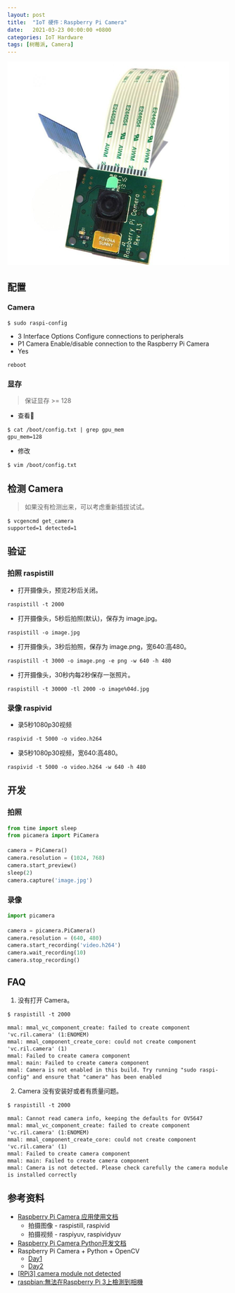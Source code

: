 ```yaml
---
layout: post
title:  "IoT 硬件：Raspberry Pi Camera"
date:   2021-03-23 00:00:00 +0800
categories: IoT Hardware
tags: [树莓派, Camera]
---
```


![](/images/2021/hardware/rpi-camera.png)

## 配置
### Camera
```shell
$ sudo raspi-config
```

- 3 Interface Options Configure connections to peripherals
- P1 Camera Enable/disable connection to the Raspberry Pi Camera
- Yes

```shell
reboot
```

### 显存
> 保证显存 >= 128

* 查看
```shell
$ cat /boot/config.txt | grep gpu_mem
gpu_mem=128
```

* 修改
```shell
$ vim /boot/config.txt
```

## 检测 Camera
> 如果没有检测出来，可以考虑重新插拔试试。

```shell
$ vcgencmd get_camera
supported=1 detected=1
```

## 验证
### 拍照 raspistill
* 打开摄像头，预览2秒后关闭。
```shell
raspistill -t 2000
```

* 打开摄像头，5秒后拍照(默认)，保存为 image.jpg。
```shell
raspistill -o image.jpg
```

* 打开摄像头，3秒后拍照，保存为 image.png，宽640:高480。
```shell
raspistill -t 3000 -o image.png -e png -w 640 -h 480
```

* 打开摄像头，30秒内每2秒保存一张照片。
```shell
raspistill -t 30000 -tl 2000 -o image%04d.jpg
```

### 录像 raspivid
* 录5秒1080p30视频
```shell
raspivid -t 5000 -o video.h264
```

* 录5秒1080p30视频，宽640:高480。
```shell
raspivid -t 5000 -o video.h264 -w 640 -h 480
```

## 开发
### 拍照
```py
from time import sleep
from picamera import PiCamera

camera = PiCamera()
camera.resolution = (1024, 768)
camera.start_preview()
sleep(2)
camera.capture('image.jpg')
```

### 录像
```py
import picamera

camera = picamera.PiCamera()
camera.resolution = (640, 480)
camera.start_recording('video.h264')
camera.wait_recording(10)
camera.stop_recording()
```

## FAQ
1. 没有打开 Camera。
```shell
$ raspistill -t 2000
```
```
mmal: mmal_vc_component_create: failed to create component 'vc.ril.camera' (1:ENOMEM)
mmal: mmal_component_create_core: could not create component 'vc.ril.camera' (1)
mmal: Failed to create camera component
mmal: main: Failed to create camera component
mmal: Camera is not enabled in this build. Try running "sudo raspi-config" and ensure that "camera" has been enabled
```

2. Camera 没有安装好或者有质量问题。
```shell
$ raspistill -t 2000
```
```
mmal: Cannot read camera info, keeping the defaults for OV5647
mmal: mmal_vc_component_create: failed to create component 'vc.ril.camera' (1:ENOMEM)
mmal: mmal_component_create_core: could not create component 'vc.ril.camera' (1)
mmal: Failed to create camera component
mmal: main: Failed to create camera component
mmal: Camera is not detected. Please check carefully the camera module is installed correctly
```

## 参考资料
* [Raspberry Pi Camera 应用使用文档](https://github.com/raspberrypi/documentation/blob/master/raspbian/applications/camera.md)
    - 拍摄图像 - raspistill, raspivid
    - 拍摄视频 - raspiyuv, raspividyuv
* [Raspberry Pi Camera Python开发文档](https://picamera.readthedocs.io/en/release-1.13/)
* Raspberry Pi Camera + Python + OpenCV
    - [Day1](https://www.slideshare.net/raspberrypi-tw/raspberry-pi-camera-python-opencv-day1)
    - [Day2](https://www.slideshare.net/raspberrypi-tw/raspberry-pi-camera-and-opencv-day2)
* [[RPi3] camera module not detected](https://www.reddit.com/r/raspberry_pi/comments/db5vqa/rpi3_camera_module_not_detected/)
* [raspbian:無法在Raspberry Pi 3上檢測到相機](https://t.codebug.vip/questions-256112.htm)

